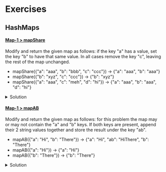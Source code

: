 # Exercises

## HashMaps
#### [Map-1 > mapShare](http://codingbat.com/prob/p148813)
Modify and return the given map as follows: if the key "a" has a value, set the key "b" to have that same value. In all cases remove the key "c", leaving the rest of the map unchanged.

- mapShare({"a": "aaa", "b": "bbb", "c": "ccc"}) → {"a": "aaa", "b": "aaa"}
- mapShare({"b": "xyz", "c": "ccc"}) → {"b": "xyz"}
- mapShare({"a": "aaa", "c": "meh", "d": "hi"}) → {"a": "aaa", "b": "aaa", "d": "hi"}

<details>
<summary>Solution</summary>

```java
public Map<String, String> mapShare(Map<String, String> map) {

    if (map.containsKey("a")){
      String temp = map.get("a");
      if (map.containsKey("b")){
        map.put("b", temp);
      } else {
        map.put("b", temp);
      }
    }
    if (map.containsKey("c")){
      map.remove("c");
    }

  return map;
}
```

</details>

#### [Map-1 > mapAB](https://codingbat.com/prob/p107259)
Modify and return the given map as follows: for this problem the map may or may not contain the "a" and "b" keys. If both keys are present, append their 2 string values together and store the result under the key "ab".

- mapAB({"a": "Hi", "b": "There"}) → {"a": "Hi", "ab": "HiThere", "b": "There"}
- mapAB({"a": "Hi"}) → {"a": "Hi"}
- mapAB({"b": "There"}) → {"b": "There"}

<details>
<summary>Solution</summary>
    
```java
public Map<String, String> mapAB(Map<String, String> map) {
  if (map.containsKey("a") && map.containsKey("b")){
    String temp = map.get("a") + map.get("b");
    map.put("ab", temp);
  }

  return map;
}
```

</details>

